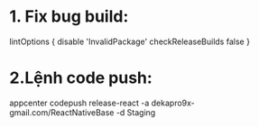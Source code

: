 # 1. Fix bug build:
   lintOptions {
   disable 'InvalidPackage'
   checkReleaseBuilds false
   }
# 2.Lệnh code push:
appcenter codepush release-react -a dekapro9x-gmail.com/ReactNativeBase -d Staging
